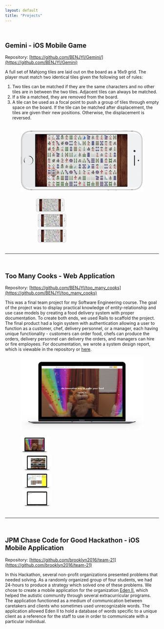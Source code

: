 ```yaml
---
layout: default
title: "Projects"
---
```


<br/>

## Gemini - iOS Mobile Game

Repository: [https://github.com/BENJYI/Gemini/](https://github.com/BENJYI/Gemini)

A full set of Mahjong tiles are laid out on the board as a 16x9 grid. The player must match two identical tiles given the following set of rules:
1. Two tiles can be matched if they are the same characters and no other tiles are in between the two tiles. Adjacent tiles can always be matched.
2. If a tile a matched, they are removed from the board.
3. A tile can be used as a focal point to push a group of tiles through empty space on the board. If the tile can be matched after displacement, the tiles are given their new positions. Otherwise, the displacement is reversed.

<br/>

<div style="width:100%;text-align:center;">
  <div style="width:80%;display:inline-block;text-align:center">
    <div>
      <img id="project-img" src="./images/mockup-1.png">
    </div>
    <br/>
    <div style="width:75%;display:inline-block">
      <div class="project-preview" style="width:31%;">
        <img class="test-img" src="./images/mockup-1.png" onclick="myFunction(this);">
      </div>
      <div class="project-preview" style="width:31%;margin-left:2%">
        <img class="test-img" src="./images/mockup-2.png" onclick="myFunction(this);">
      </div>
      <div class="project-preview" style="width:31%;margin-left:2%">
        <img class="test-img" src="./images/mockup-3.png" onclick="myFunction(this);">
      </div>
    </div>
  </div>
</div>

<br/>

---

<br/>

## Too Many Cooks - Web Application

Repository: [https://github.com/BENJYI/too_many_cooks](https://github.com/BENJYI/too_many_cooks)

This was a final team project for my Software Engineering course. The goal of the project was to display practical knowledge of entity-relationship and use case models by creating a food delivery system with proper documentation. To create both ends, we used Rails to scaffold the project. The final product had a login system with authentication allowing a user to function as a customer, chef, delivery personnel, or a manager, each having unique functionality - customers can order food, chefs can produce the orders, delivery personnel can delivery the orders, and managers can hire or fire employees. For documentation, we wrote a system design report, which is viewable in the repository or <a href="https://github.com/BENJYI/too_many_cooks/blob/master/SDR.pdf">here</a>.

<div style="width:100%;text-align:center;">
  <div style="width:80%;display:inline-block;text-align:center">
    <div>
      <img id="project-img2" src="./images/tmc-mockup-1.png">
    </div>
    <br/>
    <div>
      <div class="project-preview" style="width:23%;">
        <img class="test-img" src="./images/tmc-mockup-1.png" onclick="myFunction2(this);">
      </div>
      <div class="project-preview" style="width:23%;margin-left:2%">
        <img class="test-img" src="./images/tmc-mockup-2.png" onclick="myFunction2(this);">
      </div>
      <div class="project-preview" style="width:23%;margin-left:2%">
        <img class="test-img" src="./images/tmc-mockup-3.png" onclick="myFunction2(this);">
      </div>
      <div class="project-preview" style="width:23%;margin-left:2%">
        <img class="test-img" src="./images/tmc-mockup-4.png" onclick="myFunction2(this);">
      </div>
    </div>
  </div>
</div>

<br/>

---

<br/>

## JPM Chase Code for Good Hackathon - iOS Mobile Application

Repository: [https://github.com/brooklyn2016/team-21](https://github.com/brooklyn2016/team-21)

In this Hackathon, several non-profit organizations presented problems that needed solving. As a randomly organized group of four students, we had 24-hours to produce a strategy which solved one of these problems. We chose to create a mobile application for the organization <a href="https://eden2.org/">Eden II</a>, which helped the autistic community through several extracurricular programs. The application functioned as a medium of communication between caretakers and clients who sometimes used unrecognizable words. The application allowed Eden II to hold a database of words specific to a unique client as a reference for the staff to use in order to communicate with a particular individual.

